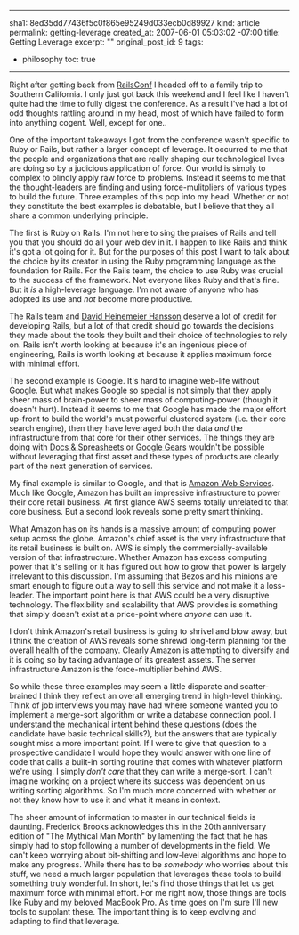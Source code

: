 ----- 
sha1: 8ed35dd77436f5c0f865e95249d033ecb0d89927
kind: article
permalink: getting-leverage
created_at: 2007-06-01 05:03:02 -07:00
title: Getting Leverage
excerpt: ""
original_post_id: 9
tags: 
- philosophy
toc: true
-----
Right after getting back from [RailsConf](http://conferences.oreillynet.com/rails/) I headed off to a family trip to Southern California. I only just got back this weekend and I feel like I haven't quite had the time to fully digest the conference. As a result I've had a lot of odd thoughts rattling around in my head, most of which have failed to form into anything cogent. Well, except for one..

One of the important takeaways I got from the conference wasn't specific to Ruby or Rails, but rather a larger concept of leverage. It occurred to me that the people and organizations that are really shaping our technological lives are doing so by a judicious application of force. Our world is simply to complex to blindly apply raw force to problems. Instead it seems to me that the thought-leaders are finding and using force-mulitpliers of various types to build the future. Three examples of this pop into my head. Whether or not they constitute the best examples is debatable, but I believe that they all share a common underlying principle.

The first is Ruby on Rails. I'm not here to sing the praises of Rails and tell you that you should do all your web dev in it. I happen to like Rails and think it's got a lot going for it. But for the purposes of this post I want to talk about the choice by its creator in using the Ruby programming language as the foundation for Rails. For the Rails team, the choice to use Ruby was crucial to the success of the framework. Not everyone likes Ruby and that's fine. But it _is_ a high-leverage language. I'm not aware of anyone who has adopted its use and _not_ become more productive.

The Rails team and [David Heinemeier Hansson](http://www.loudthinking.com/) deserve a lot of credit for developing Rails, but a lot of that credit should go towards the decisions they made about the tools they built and their choice of technologies to rely on. Rails isn't worth looking at because it's an ingenious piece of engineering, Rails is worth looking at because it applies maximum force with minimal effort.

The second example is Google. It's hard to imagine web-life without Google. But what makes Google so special is not simply that they apply sheer mass of brain-power to sheer mass of computing-power (though it doesn't hurt). Instead it seems to me that Google has made the major effort up-front to build the world's must powerful clustered system (i.e. their core search engine), then they have leveraged both the data _and_ the infrastructure from that core for their other services. The things they are doing with [Docs & Spreasheets](http://docs.google.com/) or [Google Gears](http://code.google.com/apis/gears/) wouldn't be possible without leveraging that first asset and these types of products are clearly part of the next generation of services.

My final example is similar to Google, and that is [Amazon Web Services](http://aws.amazon.com/). Much like Google, Amazon has built an impressive infrastructure to power their core retail business. At first glance AWS seems totally unrelated to that core business. But a second look reveals some pretty smart thinking.

What Amazon has on its hands is a massive amount of computing power setup across the globe. Amazon's chief asset is the very infrastructure that its retail business is built on. AWS is simply the commercially-available version of that infrastructure. Whether Amazon has excess computing power that it's selling or it has figured out how to grow that power is largely irrelevant to this discussion. I'm assuming that Bezos and his minions are smart enough to figure out a way to sell this service and not make it a loss-leader. The important point here is that AWS could be a very disruptive technology. The flexibility and scalability that AWS provides is something that simply doesn't exist at a price-point where _anyone_ can use it.

I don't think Amazon's retail business is going to shrivel and blow away, but I think the creation of AWS reveals some shrewd long-term planning for the overall health of the company. Clearly Amazon is attempting to diversify and it is doing so by taking advantage of its greatest assets. The server infrastructure Amazon is the force-multiplier behind AWS.

So while these three examples may seem a little disparate and scatter-brained I think they reflect an overall emerging trend in high-level thinking. Think of job interviews you may have had where someone wanted you to implement a merge-sort algorithm or write a database connection pool. I understand the mechanical intent behind these questions (does the candidate have basic technical skills?), but the answers that are typically sought miss a more important point. If I were to give that question to a prospective candidate I would hope they would answer with one line of code that calls a built-in sorting routine that comes with whatever platform we're using. I simply _don't care_ that they can write a merge-sort. I can't imagine working on a project where its success was dependent on us writing sorting algorithms. So I'm much more concerned with whether or not they know how to use it and what it means in context.

The sheer amount of information to master in our technical fields is daunting. Frederick Brooks acknowledges this in the 20th anniversary edition of "The Mythical Man Month" by lamenting the fact that he has simply had to stop following a number of developments in the field. We can't keep worrying about bit-shifting and low-level algorithms and hope to make any progress. While there has to be _somebody_ who worries about this stuff, we need a much larger population that leverages these tools to build something truly wonderful. In short, let's find those things that let us get maximum force with minimal effort. For me right now, those things are tools like Ruby and my beloved MacBook Pro. As time goes on I'm sure I'll new tools to supplant these. The important thing is to keep evolving and adapting to find that leverage.
